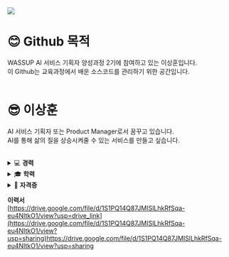 <img src="https://capsule-render.vercel.app/api?type=venom&color=auto&fontColor=000000&height=240&section=header&text=I%20am%20Sanghoon" />

# 😊 Github 목적
WASSUP AI 서비스 기획자 양성과정 2기에 참여하고 있는 이상훈입니다.   
이 Github는 교육과정에서 배운 소스코드를 관리하기 위한 공간입니다.
<br>
<br>
# 😎 이상훈
AI 서비스 기획자 또는 Product Manager로서 꿈꾸고 있습니다.   
AI를 통해 삶의 질을 상승시켜줄 수 있는 서비스를 만들고 싶습니다.
<br>
<br>
<details>
<summary>
  💻 <b>경력</b>
</summary>
  * 회사명: JNPMEDI<br>
  * 직군: Product Manager<br>
  * 재직기간: 2023.07 ~ 2023.11<br>
  <br>
  * 회사명: 오픈오브젝트<br>
  * 직군: Web·App 기획자<br>
  * 재직기간: 2020.11 ~ 2022.12<br>
</details>
<details>
<summary>
  🎓 <b>학력</b>
</summary>
  * 한국기술교육대학교 공학사<br>
  * 주전공: 메카트로닉스공학부(생산시스템공학심화전공)<br>
  * 부전공: HRD<br>
  * 교직이수 수료<br>
</details>
<details>
<summary>
  🏅 <b>자격증</b>
</summary>
  * 정보처리기사<br>
  * SW테스트 전문가(CSTS) 일반등급(Foundation Level)<br>
  * GAIQ<br>
  * 중등학교 정교사 2급 - 기계·금속<br>
  * 직업능력개발훈련교사 - 기계가공 3급<br>
  * 직업능력개발훈련교사 - 기계설계 3급<br>
  * 직업능력개발훈련교사 - 기계조립·관리 3급<br>
  * 1종보통운전면허<br>
</details>

<b>이력서</b><br>
[https://drive.google.com/file/d/1S1PQ14Q87JMISlLhkRfSqa-eu4NItkO1/view?usp=drive_link](https://drive.google.com/file/d/1S1PQ14Q87JMISlLhkRfSqa-eu4NItkO1/view?usp=sharing)https://drive.google.com/file/d/1S1PQ14Q87JMISlLhkRfSqa-eu4NItkO1/view?usp=sharing
